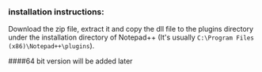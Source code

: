 ### installation instructions:
Download the zip file, extract it and copy the dll file to the plugins directory under the installation directory of Notepad++ (It's usually `C:\Program Files (x86)\Notepad++\plugins`).

####64 bit version will be added later
